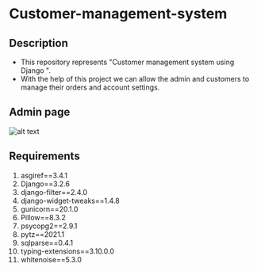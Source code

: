 # Customer-management-system

## Description
* This repository represents "Customer management system using Django ".
* With the help of this project we can allow the admin and customers to manage their orders and account settings.


## Admin page
<!-- ![alt text](https://github.com/Nidha1996/Customer-management-system/blob/master/Capture1.JPG?raw=true) -->
![alt text](http://url/to/Capture1.JPG)

## Requirements
1. asgiref==3.4.1
2. Django==3.2.6
3. django-filter==2.4.0
4. django-widget-tweaks==1.4.8
5. gunicorn==20.1.0
6. Pillow==8.3.2
7. psycopg2==2.9.1
8. pytz==2021.1
9. sqlparse==0.4.1
10. typing-extensions==3.10.0.0
11. whitenoise==5.3.0
